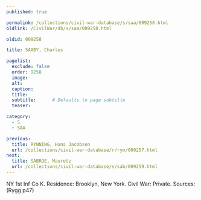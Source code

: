 ```yaml
---
published: true

permalink: /collections/civil-war-database/s/saa/009258.html
oldlink: /CivilWar/db/s/saa/009258.html

oldid: 009258

title: SAABY, Charles

pagelist:
  exclude: false
  order: 9258
  image: 
  alt:
  caption:
  title:
  subtitle:      # Defaults to page subtitle
  teaser:

category: 
  - S 
  - SAA

previous:
  title: RYNNING, Hans Jacobsen
  url: /collections/civil-war-database/r/ryn/009257.html  
next:
  title: SABROE, Mauretz
  url: /collections/civil-war-database/s/sab/009259.html   
---
```

NY 1st Inf Co K. Residence: Brooklyn, New York. Civil War: Private. Sources: (Rygg p47)